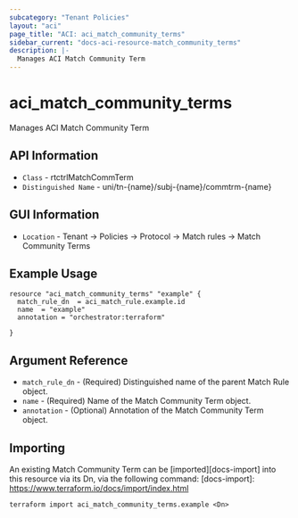 ```yaml
---
subcategory: "Tenant Policies"
layout: "aci"
page_title: "ACI: aci_match_community_terms"
sidebar_current: "docs-aci-resource-match_community_terms"
description: |-
  Manages ACI Match Community Term
---
```


# aci_match_community_terms #

Manages ACI Match Community Term

## API Information ##

* `Class` - rtctrlMatchCommTerm
* `Distinguished Name` - uni/tn-{name}/subj-{name}/commtrm-{name}

## GUI Information ##

* `Location` - Tenant -> Policies -> Protocol -> Match rules -> Match Community Terms


## Example Usage ##

```hcl
resource "aci_match_community_terms" "example" {
  match_rule_dn  = aci_match_rule.example.id
  name  = "example"
  annotation = "orchestrator:terraform"

}
```

## Argument Reference ##

* `match_rule_dn` - (Required) Distinguished name of the parent Match Rule object.
* `name` - (Required) Name of the Match Community Term object.
* `annotation` - (Optional) Annotation of the Match Community Term object.



## Importing ##

An existing Match Community Term can be [imported][docs-import] into this resource via its Dn, via the following command:
[docs-import]: https://www.terraform.io/docs/import/index.html


```
terraform import aci_match_community_terms.example <Dn>
```